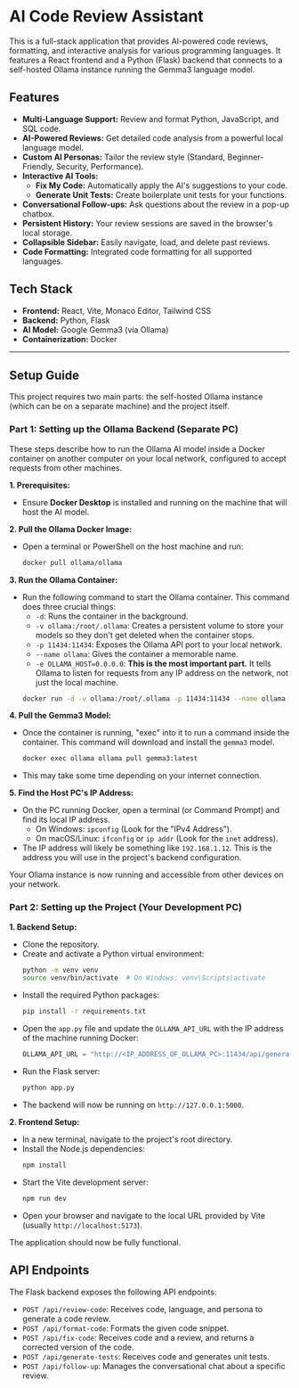# AI Code Review Assistant

This is a full-stack application that provides AI-powered code reviews, formatting, and interactive analysis for various programming languages. It features a React frontend and a Python (Flask) backend that connects to a self-hosted Ollama instance running the Gemma3 language model.

## Features

- **Multi-Language Support:** Review and format Python, JavaScript, and SQL code.
- **AI-Powered Reviews:** Get detailed code analysis from a powerful local language model.
- **Custom AI Personas:** Tailor the review style (Standard, Beginner-Friendly, Security, Performance).
- **Interactive AI Tools:**
    - **Fix My Code:** Automatically apply the AI's suggestions to your code.
    - **Generate Unit Tests:** Create boilerplate unit tests for your functions.
- **Conversational Follow-ups:** Ask questions about the review in a pop-up chatbox.
- **Persistent History:** Your review sessions are saved in the browser's local storage.
- **Collapsible Sidebar:** Easily navigate, load, and delete past reviews.
- **Code Formatting:** Integrated code formatting for all supported languages.

## Tech Stack

- **Frontend:** React, Vite, Monaco Editor, Tailwind CSS
- **Backend:** Python, Flask
- **AI Model:** Google Gemma3 (via Ollama)
- **Containerization:** Docker

---

## Setup Guide

This project requires two main parts: the self-hosted Ollama instance (which can be on a separate machine) and the project itself.

### Part 1: Setting up the Ollama Backend (Separate PC)

These steps describe how to run the Ollama AI model inside a Docker container on another computer on your local network, configured to accept requests from other machines.

**1. Prerequisites:**
   - Ensure **Docker Desktop** is installed and running on the machine that will host the AI model.

**2. Pull the Ollama Docker Image:**
   - Open a terminal or PowerShell on the host machine and run:
     ```bash
     docker pull ollama/ollama
     ```

**3. Run the Ollama Container:**
   - Run the following command to start the Ollama container. This command does three crucial things:
     - `-d`: Runs the container in the background.
     - `-v ollama:/root/.ollama`: Creates a persistent volume to store your models so they don't get deleted when the container stops.
     - `-p 11434:11434`: Exposes the Ollama API port to your local network.
     - `--name ollama`: Gives the container a memorable name.
     - `-e OLLAMA_HOST=0.0.0.0`: **This is the most important part.** It tells Ollama to listen for requests from any IP address on the network, not just the local machine.
     ```bash
     docker run -d -v ollama:/root/.ollama -p 11434:11434 --name ollama -e OLLAMA_HOST=0.0.0.0 ollama/ollama
     ```

**4. Pull the Gemma3 Model:**
   - Once the container is running, "exec" into it to run a command inside the container. This command will download and install the `gemma3` model.
     ```bash
     docker exec ollama ollama pull gemma3:latest
     ```
   - This may take some time depending on your internet connection.

**5. Find the Host PC's IP Address:**
   - On the PC running Docker, open a terminal (or Command Prompt) and find its local IP address.
     - On Windows: `ipconfig` (Look for the "IPv4 Address").
     - On macOS/Linux: `ifconfig` or `ip addr` (Look for the `inet` address).
   - The IP address will likely be something like `192.168.1.12`. This is the address you will use in the project's backend configuration.

Your Ollama instance is now running and accessible from other devices on your network.

### Part 2: Setting up the Project (Your Development PC)

**1. Backend Setup:**
   - Clone the repository.
   - Create and activate a Python virtual environment:
     ```bash
     python -m venv venv
     source venv/bin/activate  # On Windows: venv\Scripts\activate
     ```
   - Install the required Python packages:
     ```bash
     pip install -r requirements.txt
     ```
   - Open the `app.py` file and update the `OLLAMA_API_URL` with the IP address of the machine running Docker:
     ```python
     OLLAMA_API_URL = "http://<IP_ADDRESS_OF_OLLAMA_PC>:11434/api/generate"
     ```
   - Run the Flask server:
     ```bash
     python app.py
     ```
   - The backend will now be running on `http://127.0.0.1:5000`.

**2. Frontend Setup:**
   - In a new terminal, navigate to the project's root directory.
   - Install the Node.js dependencies:
     ```bash
     npm install
     ```
   - Start the Vite development server:
     ```bash
     npm run dev
     ```
   - Open your browser and navigate to the local URL provided by Vite (usually `http://localhost:5173`).

The application should now be fully functional.

## API Endpoints

The Flask backend exposes the following API endpoints:

- `POST /api/review-code`: Receives code, language, and persona to generate a code review.
- `POST /api/format-code`: Formats the given code snippet.
- `POST /api/fix-code`: Receives code and a review, and returns a corrected version of the code.
- `POST /api/generate-tests`: Receives code and generates unit tests.
- `POST /api/follow-up`: Manages the conversational chat about a specific review.
